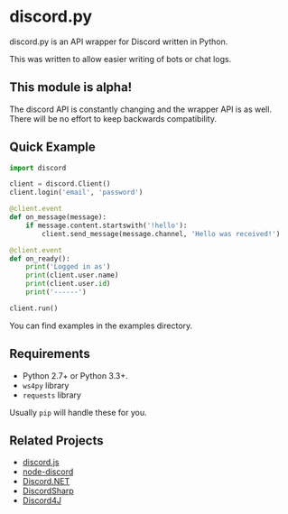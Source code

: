 # discord.py

discord.py is an API wrapper for Discord written in Python.

This was written to allow easier writing of bots or chat logs.

## This module is alpha!

The discord API is constantly changing and the wrapper API is as well. There will be no effort to keep backwards compatibility.

## Quick Example

```py
import discord

client = discord.Client()
client.login('email', 'password')

@client.event
def on_message(message):
    if message.content.startswith('!hello'):
        client.send_message(message.channel, 'Hello was received!')

@client.event
def on_ready():
    print('Logged in as')
    print(client.user.name)
    print(client.user.id)
    print('------')

client.run()
```

You can find examples in the examples directory.

## Requirements

- Python 2.7+ or Python 3.3+.
- `ws4py` library
- `requests` library

Usually `pip` will handle these for you.

## Related Projects

- [discord.js](https://github.com/discord-js/discord.js)
- [node-discord](https://github.com/izy521/node-discord)
- [Discord.NET](https://github.com/RogueException/Discord.Net)
- [DiscordSharp](https://github.com/Luigifan/DiscordSharp)
- [Discord4J](https://github.com/knobody/Discord4J)
